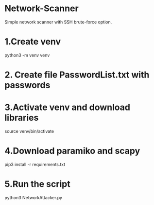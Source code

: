 # Network-Scanner
Simple network scanner with SSH brute-force option.

# 1.Create venv
python3 -m venv venv

# 2. Create file PasswordList.txt with passwords

# 3.Activate venv and download libraries
source venv/bin/activate

# 4.Download paramiko and scapy
pip3 install -r requirements.txt

# 5.Run the script
python3 NetworkAttacker.py
